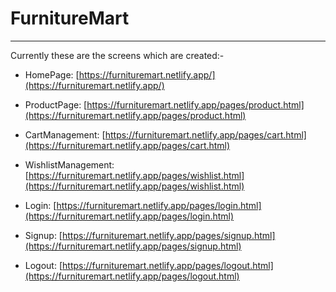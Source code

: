 # FurnitureMart

---

Currently these are the screens which are created:-

- HomePage: [https://furnituremart.netlify.app/](https://furnituremart.netlify.app/)

- ProductPage: [https://furnituremart.netlify.app/pages/product.html](https://furnituremart.netlify.app/pages/product.html)

- CartManagement: [https://furnituremart.netlify.app/pages/cart.html](https://furnituremart.netlify.app/pages/cart.html)

- WishlistManagement: [https://furnituremart.netlify.app/pages/wishlist.html](https://furnituremart.netlify.app/pages/wishlist.html)

- Login: [https://furnituremart.netlify.app/pages/login.html](https://furnituremart.netlify.app/pages/login.html)

- Signup: [https://furnituremart.netlify.app/pages/signup.html](https://furnituremart.netlify.app/pages/signup.html)

- Logout: [https://furnituremart.netlify.app/pages/logout.html](https://furnituremart.netlify.app/pages/logout.html)
